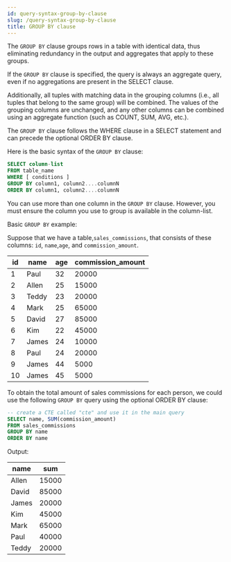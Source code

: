 ```yaml
---
id: query-syntax-group-by-clause
slug: /query-syntax-group-by-clause
title: GROUP BY clause
---
```


The `GROUP BY` clause groups rows in a table with identical data, thus eliminating redundancy in the output and aggregates that apply to these groups.

If the `GROUP BY` clause is specified, the query is always an aggregate query, even if no aggregations are present in the SELECT clause.

Additionally, all tuples with matching data in the grouping columns (i.e., all tuples that belong to the same group) will be combined. The values of the grouping columns are unchanged, and any other columns can be combined using an aggregate function (such as COUNT, SUM, AVG, etc.).

The `GROUP BY` clause follows the WHERE clause in a SELECT statement and can precede the optional ORDER BY clause.

Here is the basic syntax of the `GROUP BY` clause:

```sql
SELECT column-list
FROM table_name
WHERE [ conditions ]
GROUP BY column1, column2....columnN
ORDER BY column1, column2....columnN
```

You can use more than one column in the `GROUP BY` clause. However, you must ensure the column you use to group is available in the column-list.


Basic `GROUP BY` example:


Suppose that we have a table,`sales_commissions`, that consists of these columns: `id`, `name`,`age`, and `commission_amount`.

| id | name  | age | commission_amount |
|----|-------|-----|-------------------|
|  1 | Paul  |  32 |  20000            |
|  2 | Allen |  25 |  15000            |
|  3 | Teddy |  23 |  20000            |
|  4 | Mark  |  25 |  65000            |
|  5 | David |  27 |  85000            |
|  6 | Kim   |  22 |  45000            |
|  7 | James |  24 |  10000            |
|  8 | Paul  |  24 |  20000            |
|  9 | James |  44 |   5000            |
| 10 | James |  45 |   5000            |


To obtain the total amount of sales commissions for each person, we could use the following  `GROUP BY` query using the optional ORDER BY clause:

```sql
-- create a CTE called "cte" and use it in the main query
SELECT name, SUM(commission_amount)
FROM sales_commissions
GROUP BY name 
ORDER BY name
```

Output:

| name  |  sum  |
|-------|-------|
| Allen | 15000 |
| David | 85000 |
| James | 20000 |
| Kim   | 45000 |
| Mark  | 65000 |
| Paul  | 40000 |
| Teddy | 20000 |